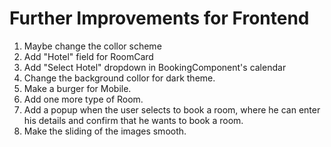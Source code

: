 # Further Improvements for Frontend

1. Maybe change the collor scheme
2. Add "Hotel" field for RoomCard
3. Add "Select Hotel" dropdown in BookingComponent's calendar
4. Change the background collor for dark theme.
5. Make a burger for Mobile.
6. Add one more type of Room.
7. Add a popup when the user selects to book a room, where he can enter his details and confirm that he wants to book a room.
8. Make the sliding of the images smooth.
